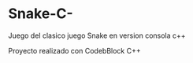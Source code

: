 # Snake-C-
Juego del clasico juego Snake en version consola c++

Proyecto realizado con CodebBlock C++
